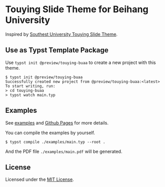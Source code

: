 # Touying Slide Theme for Beihang University

Inspired by [Southest University Touying Slide Theme](https://github.com/QuadnucYard/touying-theme-seu).

## Use as Typst Template Package

Use `typst init @preview/touying-buaa` to create a new project with this theme.

```console
$ typst init @preview/touying-buaa
Successfully created new project from @preview/touying-buaa:<latest>
To start writing, run:
> cd touying-buaa
> typst watch main.typ
```

## Examples

See [examples](examples) and [Github Pages](https://coekjan.github.io/touying-buaa) for more details.

You can compile the examples by yourself.

```console
$ typst compile ./examples/main.typ --root .
```

And the PDF file `./examples/main.pdf` will be generated.

## License

Licensed under the [MIT License](LICENSE).
